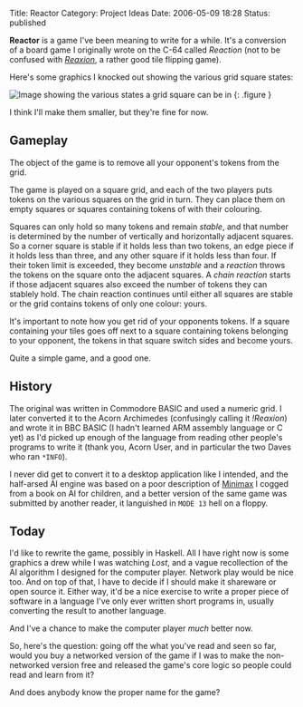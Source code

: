 Title: Reactor
Category: Project Ideas
Date: 2006-05-09 18:28
Status: published

**Reactor** is a game I've been meaning to write for a while. It's a conversion of a board game I originally wrote on the C-64 called _Reaction_ (not to be confused with _[Reaxion](http://www.gamebase64.com/game.php?id=6254&d=18)_, a rather good tile flipping game).

Here's some graphics I knocked out showing the various grid square states:

![Image showing the various states a grid square can be in]({static}../images/reactor-states.png)
{: .figure }

I think I'll make them smaller, but they're fine for now.

## Gameplay

The object of the game is to remove all your opponent's tokens from the grid.

The game is played on a square grid, and each of the two players puts tokens on the various squares on the grid in turn. They can place them on empty squares or squares containing tokens of with their colouring.

Squares can only hold so many tokens and remain _stable_, and that number is determined by the number of vertically and horizontally adjacent squares. So a corner square is stable if it holds less than two tokens, an edge piece if it holds less than three, and any other square if it holds less than four. If their token limit is exceeded, they become _unstable_ and a _reaction_ throws the tokens on the square onto the adjacent squares. A _chain reaction_ starts if those adjacent squares also exceed the number of tokens they can stablely hold. The chain reaction continues until either all squares are stable or the grid contains tokens of only one colour: yours.

It's important to note how you get rid of your opponents tokens. If a square containing your tiles goes off next to a square containing tokens belonging to your opponent, the tokens in that square switch sides and become yours.

Quite a simple game, and a good one.

## History

The original was written in Commodore BASIC and used a numeric grid. I later converted it to the Acorn Archimedes (confusingly calling it _!Reaxion_) and wrote it in BBC BASIC (I hadn't learned ARM assembly language or C yet) as I'd picked up enough of the language from reading other people's programs to write it (thank you, Acorn User, and in particular the two Daves who ran `*INFO`).

I never did get to convert it to a desktop application like I intended, and the half-arsed AI engine was based on a poor description of [Minimax](http://en.wikipedia.org/wiki/Minimax) I cogged from a book on AI for children, and a better version of the same game was submitted by another reader, it languished in `MODE 13` hell on a floppy.

## Today

I'd like to rewrite the game, possibly in Haskell. All I have right now is some graphics a drew while I was watching _Lost_, and a vague recollection of the AI algorithm I designed for the computer player. Network play would be nice too. And on top of that, I have to decide if I should make it shareware or open source it. Either way, it'd be a nice exercise to write a proper piece of software in a language I've only ever written short programs in, usually converting the result to another language.

And I've a chance to make the computer player _much_ better now.

So, here's the question: going off the what you've read and seen so far, would you buy a networked version of the game if I was to make the non-networked version free and released the game's core logic so people could read and learn from it?

And does anybody know the proper name for the game?
